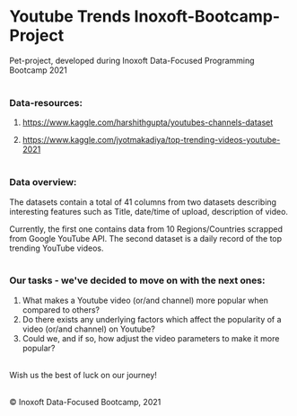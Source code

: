 # Youtube Trends Inoxoft-Bootcamp-Project
Pet-project, developed during Inoxoft Data-Focused Programming Bootcamp 2021 <br /> <br />


### Data-resources:

1) https://www.kaggle.com/harshithgupta/youtubes-channels-dataset

2) https://www.kaggle.com/jyotmakadiya/top-trending-videos-youtube-2021 <br /> <br />


### Data overview:

The datasets contain a total of 41 columns from two datasets describing interesting features such as Title, date/time of upload, description of video.

Currently, the first one contains data from 10 Regions/Countries scrapped from Google YouTube API. The second dataset is a daily record of the top trending YouTube videos. <br /> <br />

### Our tasks - we've decided to move on with the next ones:

1) What makes a Youtube video (or/and channel) more popular when compared to others?
2) Do there exists any underlying factors which affect the popularity of a video (or/and channel) on Youtube?
3) Could we, and if so, how adjust the video parameters to make it more popular?<br /> <br />

Wish us the best of luck on our journey! <br /> <br />


© Inoxoft Data-Focused Bootcamp, 2021
